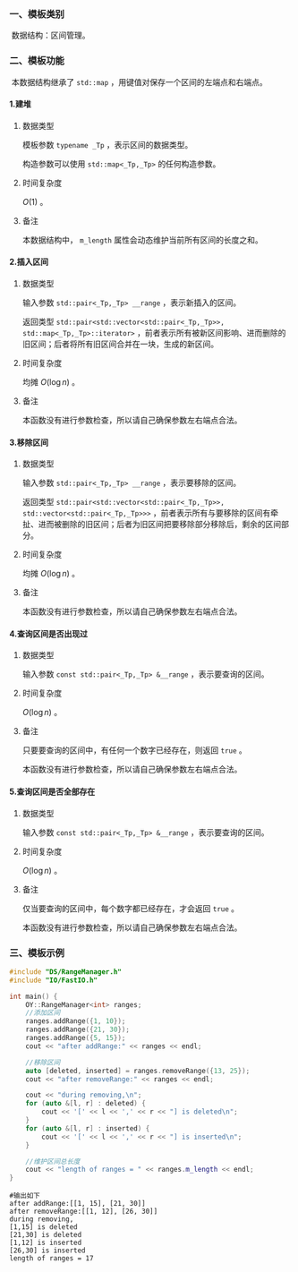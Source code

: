### 一、模板类别

​	数据结构：区间管理。

### 二、模板功能

​	本数据结构继承了 `std::map` ，用键值对保存一个区间的左端点和右端点。

#### 1.建堆

1. 数据类型

   模板参数 `typename _Tp` ，表示区间的数据类型。

   构造参数可以使用 `std::map<_Tp,_Tp>` 的任何构造参数。

2. 时间复杂度

   $O(1)$ 。

3. 备注

   本数据结构中， `m_length` 属性会动态维护当前所有区间的长度之和。

#### 2.插入区间

1. 数据类型

   输入参数 `std::pair<_Tp,_Tp> __range` ，表示新插入的区间。

   返回类型 `std::pair<std::vector<std::pair<_Tp,_Tp>>, std::map<_Tp,_Tp>::iterator>` ，前者表示所有被新区间影响、进而删除的旧区间；后者将所有旧区间合并在一块，生成的新区间。

2. 时间复杂度

   均摊 $O(\log n)$ 。

3. 备注

   本函数没有进行参数检查，所以请自己确保参数左右端点合法。

#### 3.移除区间

1. 数据类型

   输入参数 `std::pair<_Tp,_Tp> __range` ，表示要移除的区间。

   返回类型 `std::pair<std::vector<std::pair<_Tp,_Tp>>, std::vector<std::pair<_Tp,_Tp>>>` ，前者表示所有与要移除的区间有牵扯、进而被删除的旧区间；后者为旧区间把要移除部分移除后，剩余的区间部分。

2. 时间复杂度

   均摊 $O(\log n)$ 。

3. 备注

   本函数没有进行参数检查，所以请自己确保参数左右端点合法。

#### 4.查询区间是否出现过

1. 数据类型

   输入参数 `const std::pair<_Tp,_Tp> &__range` ，表示要查询的区间。

2. 时间复杂度

   $O(\log n)$ 。

3. 备注

   只要要查询的区间中，有任何一个数字已经存在，则返回 `true` 。
   
   本函数没有进行参数检查，所以请自己确保参数左右端点合法。

#### 5.查询区间是否全部存在

1. 数据类型

   输入参数 `const std::pair<_Tp,_Tp> &__range` ，表示要查询的区间。

2. 时间复杂度

   $O(\log n)$ 。

3. 备注

   仅当要查询的区间中，每个数字都已经存在，才会返回 `true` 。
   
   本函数没有进行参数检查，所以请自己确保参数左右端点合法。


### 三、模板示例

```c++
#include "DS/RangeManager.h"
#include "IO/FastIO.h"

int main() {
    OY::RangeManager<int> ranges;
    //添加区间
    ranges.addRange({1, 10});
    ranges.addRange({21, 30});
    ranges.addRange({5, 15});
    cout << "after addRange:" << ranges << endl;

    //移除区间
    auto [deleted, inserted] = ranges.removeRange({13, 25});
    cout << "after removeRange:" << ranges << endl;

    cout << "during removing,\n";
    for (auto &[l, r] : deleted) {
        cout << '[' << l << ',' << r << "] is deleted\n";
    }
    for (auto &[l, r] : inserted) {
        cout << '[' << l << ',' << r << "] is inserted\n";
    }

    //维护区间总长度
    cout << "length of ranges = " << ranges.m_length << endl;
}
```

```
#输出如下
after addRange:[[1, 15], [21, 30]]
after removeRange:[[1, 12], [26, 30]]
during removing,
[1,15] is deleted
[21,30] is deleted
[1,12] is inserted
[26,30] is inserted
length of ranges = 17

```

